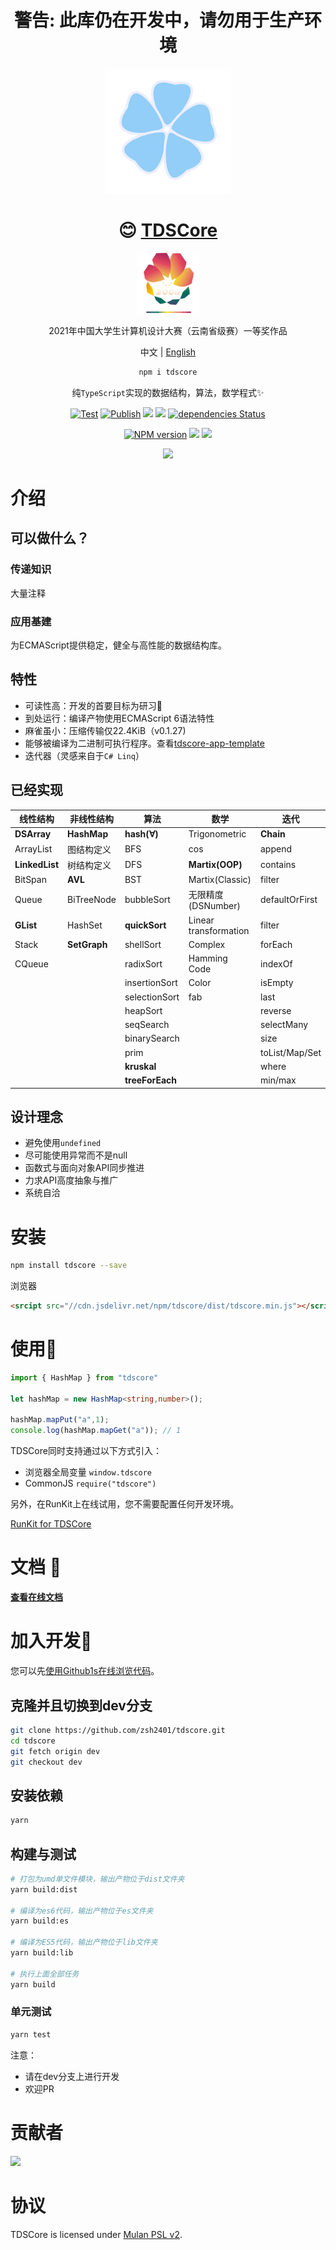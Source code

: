 

<div align="center">

# 警告: 此库仍在开发中，请勿用于生产环境

![](./icon.png)



# 😊 [TDSCore](http://ds.zsh2401.top)

<div style="width:100px;height:100px">

![](./reward.png)

</div>

2021年中国大学生计算机设计大赛（云南省级赛）一等奖作品

中文 | [English](./README-en-US.md)

```sh
npm i tdscore
```

纯`TypeScript`实现的数据结构，算法，数学程式✨


[![Test](https://github.com/zsh2401/tdscore/actions/workflows/test.yml/badge.svg)](https://github.com/zsh2401/tdscore/actions/workflows/test.yml)
[![Publish](https://github.com/zsh2401/tdscore/actions/workflows/publish.yml/badge.svg)](https://github.com/zsh2401/tdscore/actions/workflows/publish.yml)
![](https://img.shields.io/github/languages/top/zsh2401/tdscore)
[![](https://img.shields.io/codecov/c/github/zsh2401/tdscore)](https://app.codecov.io/gh/zsh2401/tdscore)
[![dependencies Status](https://status.david-dm.org/gh/zsh2401/tdscore.svg)](https://david-dm.org/zsh2401/tdscore)

[![NPM version](https://img.shields.io/npm/v/tdscore.svg)](https://www.npmjs.com/package/tdscore)
![](https://badgen.net/npm/dy/tdscore)
![](https://img.shields.io/bundlephobia/minzip/tdscore)

[![](https://img.shields.io/badge/QQ%E7%BE%A4-181583086-blue)](https://qm.qq.com/cgi-bin/qm/qr?k=nKqxAm6bD7ty6ieZKA31dQrxboBMZmGT&jump_from=webapi)

</div>

# 介绍
## 可以做什么？
### 传递知识
大量注释
### 应用基建
为ECMAScript提供稳定，健全与高性能的数据结构库。

## 特性
* 可读性高：开发的首要目标为研习🌌
* 到处运行：编译产物使用ECMAScript 6语法特性
* 麻雀虽小：压缩传输仅22.4KiB（v0.1.27)
* 能够被编译为二进制可执行程序。查看[tdscore-app-template](https://github.com/zsh2401/tdscore-app-template)
* 迭代器（灵感来自于`C# Linq`）

## 已经实现
| 线性结构 | 非线性结构 | 算法 | 数学 | 迭代|
| ---- | ---- | ---- | ---- | ---- | 
|**DSArray** | **HashMap** |**hash(∀)** |Trigonometric | **Chain** |
| ArrayList | 图结构定义 | BFS | cos | append |
| **LinkedList**  |树结构定义|DFS | **Martix(OOP)** |contains |
| BitSpan| **AVL**  | BST | Martix(Classic) | filter|
|Queue |BiTreeNode |bubbleSort | 无限精度(DSNumber) | defaultOrFirst|
| **GList** |HashSet | **quickSort** | Linear transformation | filter |
| Stack |**SetGraph** | shellSort | Complex | forEach|
| CQueue |  | radixSort | Hamming Code | indexOf|
| | | insertionSort | Color | isEmpty |
| | | selectionSort | fab | last |
| | | heapSort | |reverse |
| | | seqSearch | |selectMany |
| | | binarySearch ||  size |
| | | prim | |toList/Map/Set |
| | | **kruskal**| | where | |
| | | **treeForEach** | |  min/max|

## 设计理念
* 避免使用`undefined`
* 尽可能使用异常而不是null
* 函数式与面向对象API同步推进
* 力求API高度抽象与推广
* 系统自洽

# 安装 
```sh
npm install tdscore --save
```
浏览器
```html
<srcipt src="//cdn.jsdelivr.net/npm/tdscore/dist/tdscore.min.js"></script>
```

# 使用🎉
```typescript
import { HashMap } from "tdscore"

let hashMap = new HashMap<string,number>();

hashMap.mapPut("a",1);
console.log(hashMap.mapGet("a")); // 1
```
TDSCore同时支持通过以下方式引入：
* 浏览器全局变量 `window.tdscore`
* CommonJS `require("tdscore")`

另外，在RunKit上在线试用，您不需要配置任何开发环境。

[RunKit for TDSCore](https://npm.runkit.com/tdscore)

# 文档 🍕
[**查看在线文档**](http://ds.zsh2401.top)

# 加入开发🤝
您可以先[使用Github1s在线浏览代码](https://github1s.com/zsh2401/tdscore/)。

## 克隆并且切换到dev分支
```sh
git clone https://github.com/zsh2401/tdscore.git
cd tdscore
git fetch origin dev
git checkout dev
```
## 安装依赖
```sh
yarn
```
## 构建与测试
```sh
# 打包为umd单文件模块，输出产物位于dist文件夹
yarn build:dist 

# 编译为es6代码，输出产物位于es文件夹
yarn build:es 

# 编译为ES5代码，输出产物位于lib文件夹
yarn build:lib 

# 执行上面全部任务
yarn build
```
### 单元测试
```sh
yarn test
```

注意：
* 请在dev分支上进行开发
* 欢迎PR

# 贡献者

<a href="https://github.com/zsh2401/tdscore/graphs/contributors">
  <img src="https://contrib.rocks/image?repo=zsh2401/tdscore" />
</a>

# 协议
TDSCore is licensed under [Mulan PSL v2](http://license.coscl.org.cn/MulanPSL2).